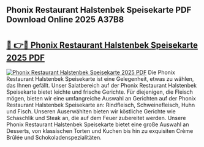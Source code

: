 ## Phonix Restaurant Halstenbek Speisekarte PDF Download Online 2025 A37B8

# <h2><a href="http://gc7uq9.nevu.top/?p=Phonix+Restaurant+Halstenbek+Speisekarte">🔗 👉🔴 Phonix Restaurant Halstenbek Speisekarte 2025 PDF</a></h2>

[![Phonix Restaurant Halstenbek Speisekarte 2025 PDF](https://i.imgur.com/dBaPXMq.png)](http://gc7uq9.nevu.top/?p=Phonix+Restaurant+Halstenbek+Speisekarte)
Die Phonix Restaurant Halstenbek Speisekarte ist eine Gelegenheit, etwas zu wählen, das Ihnen gefällt. Unser Salatbereich auf der Phonix Restaurant Halstenbek Speisekarte bietet leichte und frische Gerichte. Für diejenigen, die Fleisch mögen, bieten wir eine umfangreiche Auswahl an Gerichten auf der Phonix Restaurant Halstenbek Speisekarte an: Rindfleisch, Schweinefleisch, Huhn und Fisch. Unseren Auserwählten bieten wir köstliche Gerichte wie Schaschlik und Steak an, die auf dem Feuer zubereitet werden. Unsere Phonix Restaurant Halstenbek Speisekarte bietet eine große Auswahl an Desserts, von klassischen Torten und Kuchen bis hin zu exquisiten Crème Brûlée und Schokoladenspezialitäten.
